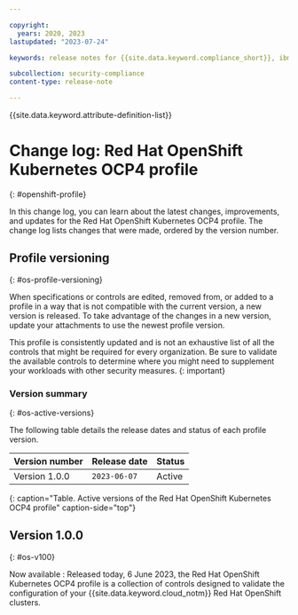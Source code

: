 ```yaml
---

copyright:
  years: 2020, 2023
lastupdated: "2023-07-24"

keywords: release notes for {{site.data.keyword.compliance_short}}, ibm security best practices, profile changes, enhancements, fixes, improvements

subcollection: security-compliance
content-type: release-note

---
```


{{site.data.keyword.attribute-definition-list}}

# Change log: Red Hat OpenShift Kubernetes OCP4 profile
{: #openshift-profile}

In this change log, you can learn about the latest changes, improvements, and updates for the Red Hat OpenShift Kubernetes OCP4 profile. The change log lists changes that were made, ordered by the version number.


## Profile versioning
{: #os-profile-versioning}

When specifications or controls are edited, removed from, or added to a profile in a way that is not compatible with the current version, a new version is released. To take advantage of the changes in a new version, update your attachments to use the newest profile version. 

This profile is consistently updated and is not an exhaustive list of all the controls that might be required for every organization. Be sure to validate the available controls to determine where you might need to supplement your workloads with other security measures.
{: important}


### Version summary
{: #os-active-versions}

The following table details the release dates and status of each profile version.

| Version number | Release date | Status |
|:---------------|:-------------|:-------|
| Version 1.0.0 | `2023-06-07` | Active |
{: caption="Table. Active versions of the Red Hat OpenShift Kubernetes OCP4 profile" caption-side="top"}


## Version 1.0.0
{: #os-v100}

Now available
:   Released today, 6 June 2023, the Red Hat OpenShift Kubernetes OCP4 profile is a collection of controls designed to validate the configuration of your {{site.data.keyword.cloud_notm}} Red Hat OpenShift clusters.

